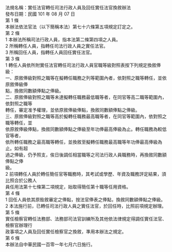 法規名稱：實任法官轉任司法行政人員及回任實任法官換敘辦法  
發布日期：民國 101 年 08 月 07 日  
第 1 條  
本辦法依法官法（以下簡稱本法）第七十六條第五項規定訂定之。  
第 2 條  
1 本辦法所稱司法行政人員，指本法第二條第四項之人員。  
2 所稱轉任人員，指轉任司法行政人員之實任法官。  
3 所稱回任人員，指轉任人員回任實任法官。  
第 3 條  
1 轉任人員依所附實任法官轉任司法行政人員官職等級對照表按下列規定換敘俸級：  
一、原敘俸級對照之職等在擬轉任職務之列等範圍內者，依對照之職等轉任，並依原敘俸級俸  
點，換敘同數額俸點之俸級。  
二、原敘俸級對照之職等未達擬轉任職務最低職等者，在同官等高二職等範圍內，依對照之職等  
轉任，審定准予權理，並依原敘俸級俸點，換敘同數額俸點之俸級。  
三、原敘俸級對照之職等高於擬轉任職務最高職等者，在同官等範圍內，依對照之職等轉任，並  
依原敘俸級俸點，換敘同數額俸點之俸級至年功俸最高俸級為止。轉任職務為較低官等者，  
依所轉任職務之最高職等轉任，並換敘至擬轉任職務最高職等年功俸最高俸級為止。如有超  
過之俸級，仍予照支，俟日後調任相當職等之司法行政人員職務時，再換敘同數額俸點之俸  
級。  
2 前項轉任人員於轉任簡任官等職務時，其考試或學歷、年資及職務評定結果，須比照合於公務人  
員任用法第十七條第二項規定，始取得簡任第十職等任用資格。  
第 4 條  
1 回任人員依其原銓敘審定之俸點，按法官俸表之俸點，換敘同數額俸點之俸級。  
2 本法施行前，已轉任司法行政人員之實任法官，於回任時，比照前項規定辦理。  
第 5 條  
實任檢察官轉任法務部、法務部司法官訓練所及其他依法律規定得調任實任法官、檢察官辦理行  
政事項之人員及回任實任檢察官之換敘，準用本辦法之規定。  
第 6 條  
本辦法自中華民國一百零一年七月六日施行。  


